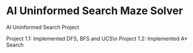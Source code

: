 # AI Uninformed Search Maze Solver
AI Uninformed Search Project

Project 1.1: Implemented DFS, BFS and UCS\n
Project 1.2: Implemented A* Search

